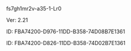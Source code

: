fs7gh1mr2v-a35-1-Lr0


Ver: 2.21

ID: FBA74200-D976-11DD-B358-74D08B7E1361

ID: FBA74200-D826-11DD-B358-74D02B7E1361
